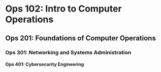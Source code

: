 # Ops 102: Intro to Computer Operations
## Ops 201: Foundations of Computer Operations
### Ops 301: Networking and Systems Administration
#### Ops 401: Cybersecurity Engineering
